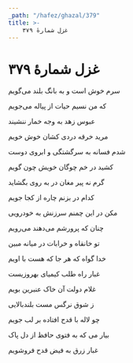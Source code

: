 ```yaml
---
_path: "/hafez/ghazal/379"
title: >-
    غزل شمارهٔ ۳۷۹
---
```

# غزل شمارهٔ ۳۷۹

<div class="b" id="bn1"><div class="m1"><p>سرم خوش است و به بانگ بلند می‌گویم</p></div>
<div class="m2"><p>که من نسیم حیات از پیاله می‌جویم</p></div></div>
<div class="b" id="bn2"><div class="m1"><p>عبوس زهد به وجه خمار ننشیند</p></div>
<div class="m2"><p>مرید خرقه دردی کشان خوش خویم</p></div></div>
<div class="b" id="bn3"><div class="m1"><p>شدم فسانه به سرگشتگی و ابروی دوست</p></div>
<div class="m2"><p>کشید در خم چوگان خویش چون گویم</p></div></div>
<div class="b" id="bn4"><div class="m1"><p>گرم نه پیر مغان در به روی بگشاید</p></div>
<div class="m2"><p>کدام در بزنم چاره از کجا جویم</p></div></div>
<div class="b" id="bn5"><div class="m1"><p>مکن در این چمنم سرزنش به خودرویی</p></div>
<div class="m2"><p>چنان که پرورشم می‌دهند می‌رویم</p></div></div>
<div class="b" id="bn6"><div class="m1"><p>تو خانقاه و خرابات در میانه مبین</p></div>
<div class="m2"><p>خدا گواه که هر جا که هست با اویم</p></div></div>
<div class="b" id="bn7"><div class="m1"><p>غبار راه طلب کیمیای بهروزیست</p></div>
<div class="m2"><p>غلام دولت آن خاک عنبرین بویم</p></div></div>
<div class="b" id="bn8"><div class="m1"><p>ز شوق نرگس مست بلندبالایی</p></div>
<div class="m2"><p>چو لاله با قدح افتاده بر لب جویم</p></div></div>
<div class="b" id="bn9"><div class="m1"><p>بیار می که به فتوی حافظ از دل پاک</p></div>
<div class="m2"><p>غبار زرق به فیض قدح فروشویم</p></div></div>
